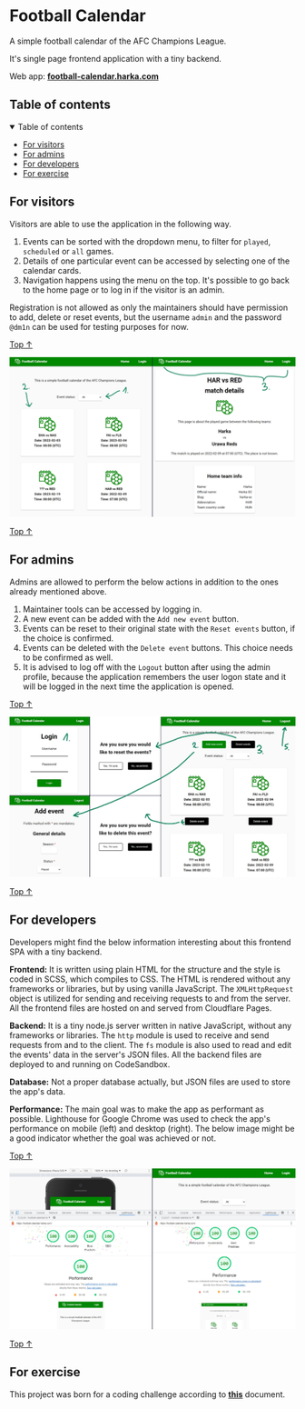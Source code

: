 # Football Calendar <a id="top"></a>

A simple football calendar of the AFC Champions League.

It's single page frontend application with a tiny backend.

Web app: **[football-calendar.harka.com](https://football-calendar.harka.com)**

## Table of contents

<details open>
<summary>Table of contents</summary>

- [For visitors](#for-visitors)
- [For admins](#for-admins)
- [For developers](#for-developers)
- [For exercise](#for-exercise)

</details>

## For visitors

Visitors are able to use the application in the following way.

1. Events can be sorted with the dropdown menu, to filter for `played`, `scheduled` or `all` games.
2. Details of one particular event can be accessed by selecting one of the calendar cards.
3. Navigation happens using the menu on the top. It's possible to go back to the home page or to log in if the visitor is an admin.

Registration is not allowed as only the maintainers should have permission to add, delete or reset events, but the username `admin` and the password `@dm1n` can be used for testing purposes for now.

[Top ↑](#top)

![visitor](./documentation/visitor.jpg)

[Top ↑](#top)

## For admins

Admins are allowed to perform the below actions in addition to the ones already mentioned above.

1. Maintainer tools can be accessed by logging in.
2. A new event can be added with the `Add new event` button.
3. Events can be reset to their original state with the `Reset events` button, if the choice is confirmed.
4. Events can be deleted with the `Delete event` buttons. This choice needs to be confirmed as well.
5. It is advised to log off with the `Logout` button after using the admin profile, because the application remembers the user logon state and it will be logged in the next time the application is opened.

[Top ↑](#top)

![admin](./documentation/admin.jpg)

[Top ↑](#top)

## For developers

Developers might find the below information interesting about this frontend SPA with a tiny backend.

**Frontend:** It is written using plain HTML for the structure and the style is coded in SCSS, which compiles to CSS. The HTML is rendered without any frameworks or libraries, but by using vanilla JavaScript. The `XMLHttpRequest` object is utilized for sending and receiving requests to and from the server. All the frontend files are hosted on and served from Cloudflare Pages.

**Backend:** It is a tiny node.js server written in native JavaScript, without any frameworks or libraries. The `http` module is used to receive and send requests from and to the client. The `fs` module is also used to read and edit the events' data in the server's JSON files. All the backend files are deployed to and running on CodeSandbox.

**Database:** Not a proper database actually, but JSON files are used to store the app's data.

**Performance:** The main goal was to make the app as performant as possible. Lighthouse for Google Chrome was used to check the app's performance on mobile (left) and desktop (right). The below image might be a good indicator whether the goal was achieved or not.

[Top ↑](#top)

![developer](./documentation/developer.jpg)

[Top ↑](#top)

## For exercise

This project was born for a coding challenge according to [**this**](https://github.com/MrDanielHarka/football-calendar/blob/main/documentation/frontend-challenge-sportradar.pdf) document.
